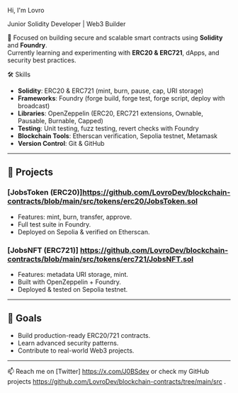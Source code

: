  Hi, I'm Lovro

Junior Solidity Developer | Web3 Builder  

🚀 Focused on building secure and scalable smart contracts using **Solidity** and **Foundry**.  
Currently learning and experimenting with **ERC20 & ERC721**, dApps, and security best practices.  



🛠 Skills
- **Solidity**: ERC20 & ERC721 (mint, burn, pause, cap, URI storage)  
- **Frameworks**: Foundry (forge build, forge test, forge script, deploy with broadcast)  
- **Libraries**: OpenZeppelin (ERC20, ERC721 extensions, Ownable, Pausable, Burnable, Capped)  
- **Testing**: Unit testing, fuzz testing, revert checks with Foundry  
- **Blockchain Tools**: Etherscan verification, Sepolia testnet, Metamask  
- **Version Control**: Git & GitHub  

---

## 📂 Projects
### [JobsToken (ERC20)]https://github.com/LovroDev/blockchain-contracts/blob/main/src/tokens/erc20/JobsToken.sol
- Features: mint, burn, transfer, approve.  
- Full test suite in Foundry.  
- Deployed on Sepolia & verified on Etherscan.  

### [JobsNFT (ERC721)] https://github.com/LovroDev/blockchain-contracts/blob/main/src/tokens/erc721/JobsNFT.sol
- Features: metadata URI storage, mint.  
- Built with OpenZeppelin + Foundry.  
- Deployed & tested on Sepolia testnet.  

---

## 🎯 Goals
- Build production-ready ERC20/721 contracts.  
- Learn advanced security patterns.  
- Contribute to real-world Web3 projects.  

---

📫 Reach me on [Twitter] https://x.com/J0BSdev or check my GitHub projects https://github.com/LovroDev/blockchain-contracts/tree/main/src .  

